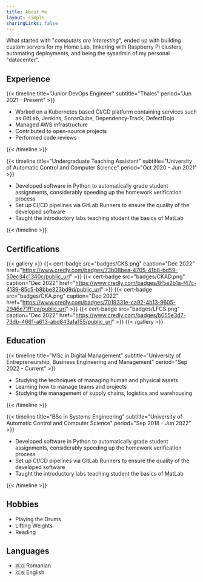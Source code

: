 ```yaml
---
title: About Me
layout: simple
sharingLinks: false
---
```


What started with "*computers are interesting*", ended up with building custom servers for my Home Lab, tinkering with Raspberry Pi clusters, automating deployments, and being the sysadmin of my personal "datacenter".

## Experience

{{< timeline title="Junior DevOps Engineer" subtitle="Thales" period="Jun 2021 - Present" >}}

- Worked on a Kubernetes based CI/CD platform containing services such as GitLab, Jenkins, SonarQube, Dependency-Track, DefectDojo
- Managed AWS infrastructure
- Contributed to open-source projects
- Performed code reviews

{{< /timeline >}}

{{< timeline title="Undergraduate Teaching Assistant" subtitle="University of Automatic Control and Computer Science" period="Oct 2020 - Jun 2021" >}}

- Developed software in Python to automatically grade student assignments, considerably speeding up the homework verification process
- Set up CI/CD pipelines via GitLab Runners to ensure the quality of the developed software
- Taught the introductory labs teaching student the basics of MatLab

{{< /timeline >}}

## Certifications

{{< gallery >}}
  {{< cert-badge src="badges/CKS.png" caption="Dec 2022" href="https://www.credly.com/badges/73b08bea-4705-41b8-bd59-50ec34c1340c/public_url" >}}
  {{< cert-badge src="badges/CKAD.png" caption="Dec 2022" href="https://www.credly.com/badges/8f5e2b1a-f47c-4139-85c5-b8bbe323bd9d/public_url" >}}
  {{< cert-badge src="badges/CKA.png" caption="Dec 2022" href="https://www.credly.com/badges/7019331e-ca92-4b13-9605-2946e71ff1ca/public_url" >}}
  {{< cert-badge src="badges/LFCS.png" caption="Dec 2022" href="https://www.credly.com/badges/b055e3d7-73db-4661-a613-abd843afa155/public_url" >}}
{{< /gallery >}}

## Education

{{< timeline title="MSc in Digital Management" subtitle="University of Entrepreneurship, Business Engineering and Management" period="Sep 2022 - Current" >}}

- Studying the techniques of managing human and physical assets
- Learning how to manage teams and projects
- Studying the management of supply chains, logistics and warehousing

{{< /timeline >}}

{{< timeline title="BSc in Systems Engineering" subtitle="University of Automatic Control and Computer Science" period="Sep 2018 - Jun 2022" >}}

- Developed software in Python to automatically grade student assignments, considerably speeding up the homework verification process
- Set up CI/CD pipelines via GitLab Runners to ensure the quality of the developed software
- Taught the introductory labs teaching student the basics of MatLab

{{< /timeline >}}

## Hobbies

- Playing the Drums
- Lifting Weights
- Reading

## Languages

- :romania: Romanian
- :gb: English

